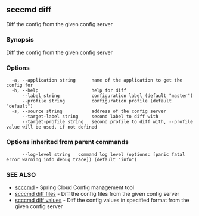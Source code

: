 ## scccmd diff

Diff the config from the given config server

### Synopsis

Diff the config from the given config server

### Options

```
  -a, --application string      name of the application to get the config for
  -h, --help                    help for diff
      --label string            configuration label (default "master")
      --profile string          configuration profile (default "default")
  -s, --source string           address of the config server
      --target-label string     second label to diff with
      --target-profile string   second profile to diff with, --profile value will be used, if not defined
```

### Options inherited from parent commands

```
      --log-level string   command log level (options: [panic fatal error warning info debug trace]) (default "info")
```

### SEE ALSO

* [scccmd](scccmd.md)	 - Spring Cloud Config management tool
* [scccmd diff files](scccmd_diff_files.md)	 - Diff the config files from the given config server
* [scccmd diff values](scccmd_diff_values.md)	 - Diff the config values in specified format from the given config server


